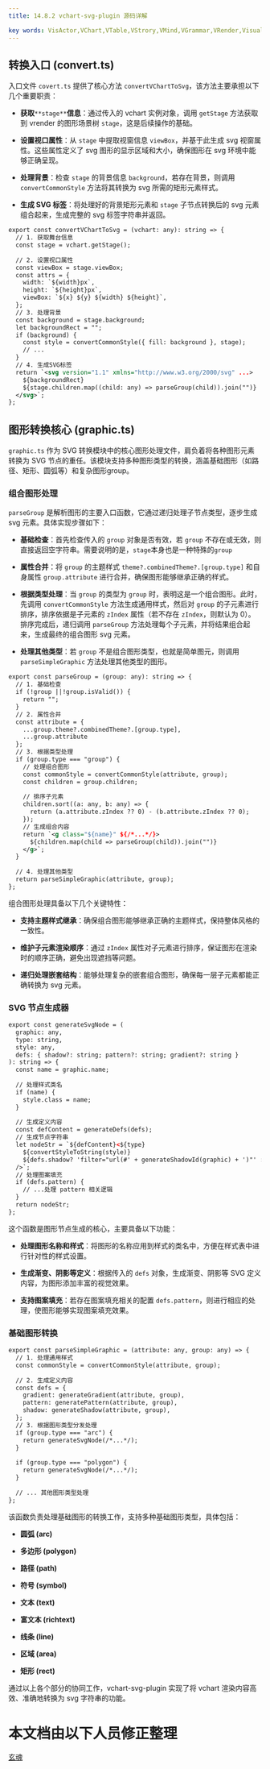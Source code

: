 ```yaml
---
title: 14.8.2 vchart-svg-plugin 源码详解     

key words: VisActor,VChart,VTable,VStrory,VMind,VGrammar,VRender,Visualization,Chart,Data,Table,Graph,Gis,LLM
---
```

## 转换入口 (convert.ts)

入口文件 `covert.ts` 提供了核心方法 `convertVChartToSvg`，该方法主要承担以下几个重要职责：    

*  **获取**`**stage**`**信息**：通过传入的 vchart 实例对象，调用 `getStage` 方法获取到 vrender 的图形场景树 `stage`，这是后续操作的基础。    

*  **设置视口属性**：从 `stage` 中提取视窗信息 `viewBox`，并基于此生成 svg 视窗属性。这些属性定义了 svg 图形的显示区域和大小，确保图形在 svg 环境中能够正确呈现。    

*  **处理背景**：检查 `stage` 的背景信息 `background`，若存在背景，则调用 `convertCommonStyle` 方法将其转换为 svg 所需的矩形元素样式。    

*  **生成 SVG 标签**：将处理好的背景矩形元素和 `stage` 子节点转换后的 svg 元素组合起来，生成完整的 svg 标签字符串并返回。    

```xml
export const convertVChartToSvg = (vchart: any): string => {
  // 1. 获取舞台信息
  const stage = vchart.getStage();
  
  // 2. 设置视口属性
  const viewBox = stage.viewBox;
  const attrs = {
    width: `${width}px`,
    height: `${height}px`,
    viewBox: `${x} ${y} ${width} ${height}`,
  };
  // 3. 处理背景
  const background = stage.background;
  let backgroundRect = "";
  if (background) {
    const style = convertCommonStyle({ fill: background }, stage);
    // ...
  }
  // 4. 生成SVG标签
  return `<svg version="1.1" xmlns="http://www.w3.org/2000/svg" ...>
    ${backgroundRect}
    ${stage.children.map((child: any) => parseGroup(child)).join("")}
  </svg>`;
};    

```
## 图形转换核心 (graphic.ts)

`graphic.ts` 作为 SVG 转换模块中的核心图形处理文件，肩负着将各种图形元素转换为 SVG 节点的重任。该模块支持多种图形类型的转换，涵盖基础图形（如路径、矩形、圆弧等）和复杂图形group。    

### 组合图形处理

`parseGroup` 是解析图形的主要入口函数，它通过递归处理子节点类型，逐步生成 svg 元素。具体实现步骤如下：    

*  **基础检查**：首先检查传入的 `group` 对象是否有效，若 `group` 不存在或无效，则直接返回空字符串。需要说明的是，`stage`本身也是一种特殊的`group`    

*  **属性合并**：将 `group` 的主题样式 `theme?.combinedTheme?.[group.type]` 和自身属性 `group.attribute` 进行合并，确保图形能够继承正确的样式。    

*  **根据类型处理**：当 `group` 的类型为 `group` 时，表明这是一个组合图形。此时，先调用 `convertCommonStyle` 方法生成通用样式，然后对 `group` 的子元素进行排序，排序依据是子元素的 `zIndex` 属性（若不存在 `zIndex`，则默认为 0）。排序完成后，递归调用 `parseGroup` 方法处理每个子元素，并将结果组合起来，生成最终的组合图形 svg 元素。    

*  **处理其他类型**：若 `group` 不是组合图形类型，也就是简单图元，则调用 `parseSimpleGraphic` 方法处理其他类型的图形。    

```xml
export const parseGroup = (group: any): string => {
  // 1. 基础检查
  if (!group ||!group.isValid()) {
    return "";
  }
  // 2. 属性合并
  const attribute = { 
    ...group.theme?.combinedTheme?.[group.type], 
    ...group.attribute 
  };
  // 3. 根据类型处理
  if (group.type === "group") {
    // 处理组合图形
    const commonStyle = convertCommonStyle(attribute, group);
    const children = group.children;
    
    // 排序子元素
    children.sort((a: any, b: any) => {
      return (a.attribute.zIndex ?? 0) - (b.attribute.zIndex ?? 0);
    });
    // 生成组合内容
    return `<g class="${name}" ${/*...*/}>
      ${children.map(child => parseGroup(child)).join("")}
    </g>`;
  } 
  
  // 4. 处理其他类型
  return parseSimpleGraphic(attribute, group);
};    

```
组合图形处理具备以下几个关键特性：    

*  **支持主题样式继承**：确保组合图形能够继承正确的主题样式，保持整体风格的一致性。    

*  **维护子元素渲染顺序**：通过 `zIndex` 属性对子元素进行排序，保证图形在渲染时的顺序正确，避免出现遮挡等问题。    

*  **递归处理嵌套结构**：能够处理复杂的嵌套组合图形，确保每一层子元素都能正确转换为 svg 元素。    

### SVG 节点生成器

```xml
export const generateSvgNode = (
  graphic: any,
  type: string,
  style: any,
  defs: { shadow?: string; pattern?: string; gradient?: string }
): string => {
  const name = graphic.name;
  
  // 处理样式类名
  if (name) {
    style.class = name;
  }
  
  // 生成定义内容
  const defContent = generateDefs(defs);
  // 生成节点字符串
  let nodeStr = `${defContent}<${type} 
    ${convertStyleToString(style)} 
    ${defs.shadow? 'filter="url(#' + generateShadowId(graphic) + ')"' : ""} 
  />`;
  // 处理图案填充
  if (defs.pattern) {
    // ...处理 pattern 相关逻辑
  }
  return nodeStr;
};    

```
这个函数是图形节点生成的核心，主要具备以下功能：    

*  **处理图形名称和样式**：将图形的名称应用到样式的类名中，方便在样式表中进行针对性的样式设置。    

*  **生成渐变、阴影等定义**：根据传入的 `defs` 对象，生成渐变、阴影等 SVG 定义内容，为图形添加丰富的视觉效果。    

*  **支持图案填充**：若存在图案填充相关的配置 `defs.pattern`，则进行相应的处理，使图形能够实现图案填充效果。    

### 基础图形转换

```xml
export const parseSimpleGraphic = (attribute: any, group: any) => {
  // 1. 处理通用样式
  const commonStyle = convertCommonStyle(attribute, group);
  
  // 2. 生成定义内容
  const defs = {
    gradient: generateGradient(attribute, group),
    pattern: generatePattern(attribute, group),
    shadow: generateShadow(attribute, group),
  };
  // 3. 根据图形类型分发处理
  if (group.type === "arc") {
    return generateSvgNode(/*...*/);
  }
  
  if (group.type === "polygon") {
    return generateSvgNode(/*...*/);
  }
  
  // ... 其他图形类型处理
};    

```
该函数负责处理基础图形的转换工作，支持多种基础图形类型，具体包括：    

*  **圆弧 (arc)**    

*  **多边形 (polygon)**    

*  **路径 (path)**    

*  **符号 (symbol)**    

*  **文本 (text)**    

*  **富文本 (richtext)**    

*  **线条 (line)**    

*  **区域 (area)**    

*  **矩形 (rect)**    



通过以上各个部分的协同工作，vchart-svg-plugin 实现了将 vchart 渲染内容高效、准确地转换为 svg 字符串的功能。      

 # 本文档由以下人员修正整理 
 [玄魂](https://github.com/xuanhun)